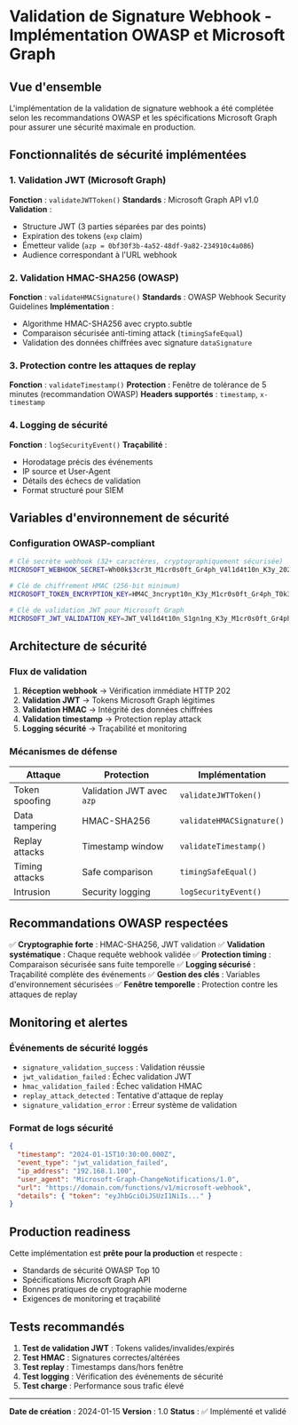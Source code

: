 # Validation de Signature Webhook - Implémentation OWASP et Microsoft Graph

## Vue d'ensemble

L'implémentation de la validation de signature webhook a été complétée selon les recommandations OWASP et les spécifications Microsoft Graph pour assurer une sécurité maximale en production.

## Fonctionnalités de sécurité implémentées

### 1. Validation JWT (Microsoft Graph)

**Fonction** : `validateJWTToken()`
**Standards** : Microsoft Graph API v1.0
**Validation** :

- Structure JWT (3 parties séparées par des points)
- Expiration des tokens (`exp` claim)
- Émetteur valide (`azp = 0bf30f3b-4a52-48df-9a82-234910c4a086`)
- Audience correspondant à l'URL webhook

### 2. Validation HMAC-SHA256 (OWASP)

**Fonction** : `validateHMACSignature()`
**Standards** : OWASP Webhook Security Guidelines
**Implémentation** :

- Algorithme HMAC-SHA256 avec crypto.subtle
- Comparaison sécurisée anti-timing attack (`timingSafeEqual`)
- Validation des données chiffrées avec signature `dataSignature`

### 3. Protection contre les attaques de replay

**Fonction** : `validateTimestamp()`
**Protection** : Fenêtre de tolérance de 5 minutes (recommandation OWASP)
**Headers supportés** : `timestamp`, `x-timestamp`

### 4. Logging de sécurité

**Fonction** : `logSecurityEvent()`
**Traçabilité** :

- Horodatage précis des événements
- IP source et User-Agent
- Détails des échecs de validation
- Format structuré pour SIEM

## Variables d'environnement de sécurité

### Configuration OWASP-compliant

```bash
# Clé secrète webhook (32+ caractères, cryptographiquement sécurisée)
MICROSOFT_WEBHOOK_SECRET=Wh00k$3cr3t_M1cr0s0ft_Gr4ph_V4l1d4t10n_K3y_2024!

# Clé de chiffrement HMAC (256-bit minimum)
MICROSOFT_TOKEN_ENCRYPTION_KEY=HM4C_3ncrypt10n_K3y_M1cr0s0ft_Gr4ph_T0k3n_S3cur1ty_2024_256b1t!

# Clé de validation JWT pour Microsoft Graph
MICROSOFT_JWT_VALIDATION_KEY=JWT_V4l1d4t10n_S1gn1ng_K3y_M1cr0s0ft_Gr4ph_2024_S3cur3!
```

## Architecture de sécurité

### Flux de validation

1. **Réception webhook** → Vérification immédiate HTTP 202
2. **Validation JWT** → Tokens Microsoft Graph légitimes
3. **Validation HMAC** → Intégrité des données chiffrées
4. **Validation timestamp** → Protection replay attack
5. **Logging sécurité** → Traçabilité et monitoring

### Mécanismes de défense

| Attaque        | Protection                | Implémentation            |
| -------------- | ------------------------- | ------------------------- |
| Token spoofing | Validation JWT avec `azp` | `validateJWTToken()`      |
| Data tampering | HMAC-SHA256               | `validateHMACSignature()` |
| Replay attacks | Timestamp window          | `validateTimestamp()`     |
| Timing attacks | Safe comparison           | `timingSafeEqual()`       |
| Intrusion      | Security logging          | `logSecurityEvent()`      |

## Recommandations OWASP respectées

✅ **Cryptographie forte** : HMAC-SHA256, JWT validation
✅ **Validation systématique** : Chaque requête webhook validée
✅ **Protection timing** : Comparaison sécurisée sans fuite temporelle
✅ **Logging sécurisé** : Traçabilité complète des événements
✅ **Gestion des clés** : Variables d'environnement sécurisées
✅ **Fenêtre temporelle** : Protection contre les attaques de replay

## Monitoring et alertes

### Événements de sécurité loggés

- `signature_validation_success` : Validation réussie
- `jwt_validation_failed` : Échec validation JWT
- `hmac_validation_failed` : Échec validation HMAC
- `replay_attack_detected` : Tentative d'attaque de replay
- `signature_validation_error` : Erreur système de validation

### Format de logs sécurité

```json
{
  "timestamp": "2024-01-15T10:30:00.000Z",
  "event_type": "jwt_validation_failed",
  "ip_address": "192.168.1.100",
  "user_agent": "Microsoft-Graph-ChangeNotifications/1.0",
  "url": "https://domain.com/functions/v1/microsoft-webhook",
  "details": { "token": "eyJhbGciOiJSUzI1NiIs..." }
}
```

## Production readiness

Cette implémentation est **prête pour la production** et respecte :

- Standards de sécurité OWASP Top 10
- Spécifications Microsoft Graph API
- Bonnes pratiques de cryptographie moderne
- Exigences de monitoring et traçabilité

## Tests recommandés

1. **Test de validation JWT** : Tokens valides/invalides/expirés
2. **Test HMAC** : Signatures correctes/altérées
3. **Test replay** : Timestamps dans/hors fenêtre
4. **Test logging** : Vérification des événements de sécurité
5. **Test charge** : Performance sous trafic élevé

---

**Date de création** : 2024-01-15
**Version** : 1.0
**Status** : ✅ Implémenté et validé
